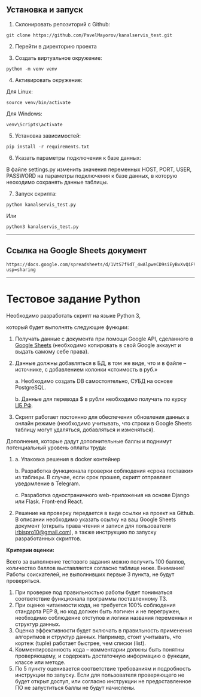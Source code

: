 ## Установка и запуск

1. Склонировать репозиторий с Github:

````
git clone https://github.com/PavelMayorov/kanalservis_test.git
````
2. Перейти в директорию проекта

3. Создать виртуальное окружение:

````
python -m venv venv
````

4. Активировать окружение:

Для Linux:

````
source venv/bin/activate
````
Для Windows:

````
venv\Scripts\activate
````
5. Установка зависимостей:

```
pip install -r requirements.txt
```
6. Указать параметры подключения к базе данных:

В файле settings.py изменить значения переменных HOST, PORT, USER, PASSWORD на параметры подключения к базе данных, 
в которую неоходимо сохранять данные таблицы.

7. Запуск скрипта:

```
python kanalservis_test.py
```
Или

```
python3 kanalservis_test.py
```
***

## Ссылка на Google Sheets документ

```
https://docs.google.com/spreadsheets/d/1VtS7f9dT_4wAlpweCD9siEyBvXvQiF9_l5aUlrBZmLg/edit?usp=sharing
```


***

# **Тестовое задание Python**

Необходимо разработать скрипт на языке Python 3,

который будет выполнять следующие функции:

1. Получать данные с документа при помощи Google API, сделанного в [Google Sheets](https://docs.google.com/spreadsheets/d/1f-qZEX1k_3nj5cahOzntYAnvO4ignbyesVO7yuBdv_g/edit) (необходимо копировать в свой Google аккаунт и выдать самому себе права).
2. Данные должны добавляться в БД, в том же виде, что и в файле –источнике, с добавлением колонки «стоимость в руб.»

   a. Необходимо создать DB самостоятельно, СУБД на основе PostgreSQL.

   b. Данные для перевода $ в рубли необходимо получать по курсу [ЦБ РФ](https://www.cbr.ru/development/SXML/).

3. Скрипт работает постоянно для обеспечения обновления данных в онлайн режиме (необходимо учитывать, что строки в Google Sheets таблицу могут удаляться, добавляться и изменяться).

Дополнения, которые дадут дополнительные баллы и поднимут потенциальный уровень оплаты труда:

1. a. Упаковка решения в docker контейнер

   b. Разработка функционала проверки соблюдения «срока поставки» из таблицы. В случае, если срок прошел, скрипт отправляет уведомление в Telegram.

   c. Разработка одностраничного web-приложения на основе Django или Flask. Front-end React.

1. Решение на проверку передается в виде ссылки на проект на Github.
   В описании необходимо указать ссылку на ваш Google Sheets документ (открыть права чтения и записи для пользователя [irbispro10@gmail.com](mailto:irbispro10@gmail.com)), а также инструкцию по запуску разработанных скриптов.

**Критерии оценки:**

Всего за выполнение тестового задания можно получить 100 баллов, количество баллов выставляется согласно таблице ниже.
Внимание! Работы соискателей, не выполнивших первые 3 пункта, не будут проверяться.

1. При проверке под правильностью работы будет пониматься соответствие функционала программы поставленному ТЗ.
2. При оценке читаемости кода, не требуется 100% соблюдения стандарта PEP 8, но код должен быть логичен и не перегружен, необходимо соблюдение отступов и логики названия переменных и структур данных.
3. Оценка эффективности будет включать в правильность применения алгоритмов и структур данных. Например, стоит учитывать, что кортеж (tuple) работает быстрее, чем списки (list).
4. Комментированность кода – комментарии должны быть понятны проверяющему, и содержать достаточную информацию о функции, классе или методе.
5. По 5 пункту оценивается соответствие требованиям и подробность инструкции по запуску. Если для пользователя проверяющего не будет открыт доступ, или согласно инструкции не предоставленное ПО не запуститься баллы не будут начислены.